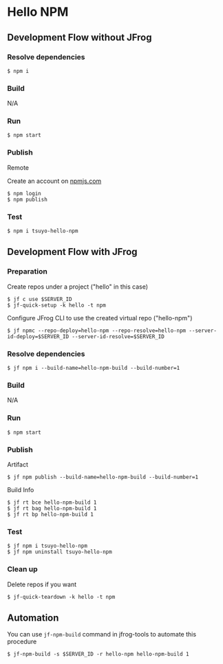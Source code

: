 # Hello NPM

## Development Flow without JFrog

### Resolve dependencies
```
$ npm i
```

### Build
N/A

### Run
```
$ npm start
```

### Publish
Remote

Create an account on [npmjs.com](https://npmjs.com/)
```
$ npm login
$ npm publish
```

### Test
```
$ npm i tsuyo-hello-npm
```

## Development Flow with JFrog

### Preparation
Create repos under a project ("hello" in this case)
```
$ jf c use $SERVER_ID
$ jf-quick-setup -k hello -t npm
```
Configure JFrog CLI to use the created virtual repo ("hello-npm")
```
$ jf npmc --repo-deploy=hello-npm --repo-resolve=hello-npm --server-id-deploy=$SERVER_ID --server-id-resolve=$SERVER_ID
```

### Resolve dependencies
```
$ jf npm i --build-name=hello-npm-build --build-number=1
```

### Build
N/A

### Run
```
$ npm start
```

### Publish
Artifact
```
$ jf npm publish --build-name=hello-npm-build --build-number=1
```

Build Info
```
$ jf rt bce hello-npm-build 1
$ jf rt bag hello-npm-build 1
$ jf rt bp hello-npm-build 1
```

### Test
```
$ jf npm i tsuyo-hello-npm
$ jf npm uninstall tsuyo-hello-npm
```

### Clean up
Delete repos if you want
```
$ jf-quick-teardown -k hello -t npm
```

## Automation
You can use `jf-npm-build` command in jfrog-tools to automate this procedure
```
$ jf-npm-build -s $SERVER_ID -r hello-npm hello-npm-build 1
```
